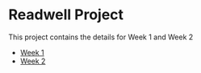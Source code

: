 # Readwell Project

This project contains the details for Week 1 and Week 2

- [Week 1](./WEEK-1.md)
- [Week 2](./WEEK-2.md)
